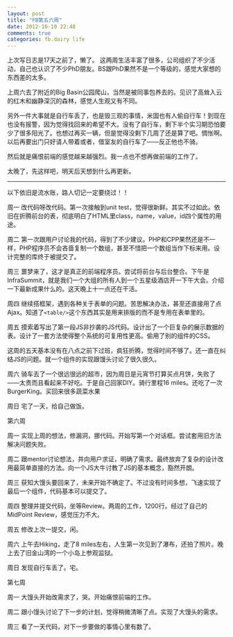 ```yaml
---
layout: post
title: "FB第五六周"
date: 2012-10-10 22:48
comments: true
categories: fb.dairy life
---
```


上次写日志是17天之前了，懒了。
这两周生活丰富了很多，公司组织了不少活动，自己也认识了不少PhD朋友。BS跟PhD果然不是一个等级的，感觉大家想的东西差的太多。

上周六去了附近的Big Basin公园爬山，当然是被同事包养去的。见识了高耸入云的红木和幽静深沉的森林，感觉人生观又有不同。

另外一件大事就是自行车丢了，也是毁三观的事情，米国也有人偷自行车！到现在也没有报警，因为觉得找回来的希望不大。没有了自行车，剩下半个实习期恐怕要少了很多阳光了。也想过再买一辆，但是觉得没剩下几周了还是算了吧。惆怅啊。以后再要出门只好请人带着或者，借室友的自行车了——反正他也不骑。

然后就是痛恨前端的感觉越来越强烈。我一点也不想再做前端的工作了。

太晚了，先这样吧，明天后天想到什么再更新。

-------

以下依旧是流水账，路人切记一定要绕过！！

周一 改代码呀改代码。第一次接触到unit test，觉得很新鲜。其实不过如此。依旧在折腾前台的表，彻底明白了HTML里class，name，value，id四个属性的用途。

周二 第一次跟用户讨论我的代码，得到了不少建议。PHP和CPP果然还是不一样，PHP程序员不会吝啬复制一个数组，甚至不惜把一个数组当作下标来用。设计完整的库终于被提交了。

周三 噩梦来了，这才是真正的前端程序员。尝试将前台与后台整合。下午是InfraSummit，就是我们一个大组的所有人到一个五星级酒店开一下午大会。介绍一下最新成果什么的。这天晚上十一点还在干活。

周四 继续搭框架，遇到各种关于表单的问题。苦思解决办法，甚至还直接用了点Ajax。知道了```<table/>```这个东西其实是用来排版的而不是专用在表单里的。

周五 摸索着写出了第一段JS非抄袭的JS代码。设计出了一个巨复杂的展示数据的表。设计了一套方法使得整个系统的可复用性更高。偷用了别的组件的CSS。

这周的五天基本没有在八点之前下过班，疯狂折腾，觉得时间不够了。还一直在纠结JS的问题。就一个组件的实现跟馒头讨论了很久很久。

周六 骑车去了一个很远很远的超市，因为周日是元宵节打算买点月饼，失败了——太贵而且看起来不好吃。于是自己回家DIY。骑行里程16 miles。还吃了一次BurgerKing。买回来很多蔬菜水果

周日 宅了一天，给自己做饭。

第六周

周一 实现上周的想法，修漏洞，挪代码。开始写第一个对话框。尝试套用旧方法解决问题失败。

周二 跟mentor讨论想法，并向用户求证，明确了需求。最终放弃了复杂的设计改用最简单直接的方法。向一个JS大牛讨教了JS的基本概念，豁然开朗。

周三 获知大馒头要回来了，未来开始不确定了。不过没有时间多想，飞速实现了最后一个组件，代码基本可以提交了。

周四 整理并提交代码，坐等Review。两周的工作，1200行。经过了自己的MidPoint Review，感觉压力不大。

周五 修改上次一提交，闲。

周六 上午去Hiking，走了8 miles左右，人生第一次见到了瀑布，还拍了照片。晚上去了旧金山湾的一个小岛上参观监狱。

周日 发现自行车丢了。宅。

第七周

周一 大馒头开始改需求了，哭。开始痛恨前端的工作。

周二 跟小馒头讨论了下一步的计划，觉得稍微清晰了点。实现了大馒头的需求。

周三 看了一天代码，对下一步要做的事情心里有数了。
